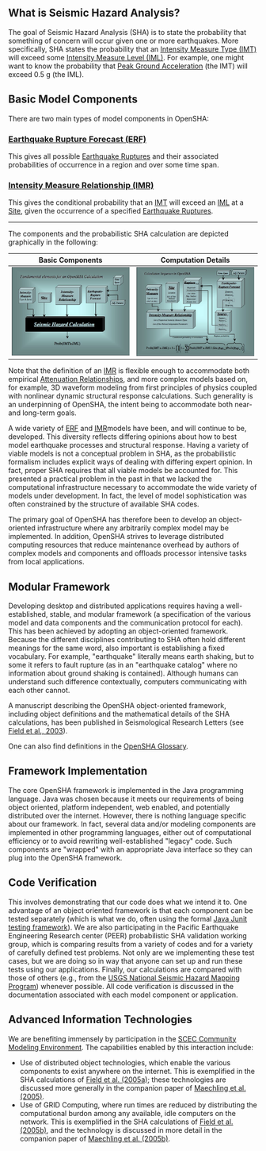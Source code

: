 ## What is Seismic Hazard Analysis?

The goal of Seismic Hazard Analysis (SHA) is to state the probability that something of concern will occur given one or more earthquakes. More specifically, SHA states the probability that an [Intensity Measure Type (IMT)](Glossary#intensity-measure-type-imt) will exceed some [Intensity Measure Level (IML)](Glossary#intensity-measure-level-iml). For example, one might want to know the probability that [Peak Ground Acceleration](Glossary#peak-ground-acceleration-pga) (the IMT) will exceed 0.5 g (the IML).

## Basic Model Components

There are two main types of model components in OpenSHA:

### [Earthquake Rupture Forecast (ERF)](Glossary#earthquake-rupture-forecast-erf)

This gives all possible [Earthquake Ruptures](Glossary#earthquake-rupture) and their associated probabilities of occurrence in a region and over some time span.

### [Intensity Measure Relationship (IMR)](Glossary#intensity-measure-relationship-imr)

This gives the conditional probability that an [IMT](Glossary#intensity-measure-type-imt) will exceed an [IML](Glossary#intensity-measure-level-iml) at a [Site](Glossary#site), given the occurrence of a specified [Earthquake Ruptures](Glossary#earthquake-rupture).

***

The components and the probabilistic SHA calculation are depicted graphically in the following:

| Basic Components | Computation Details |
| --- | --- |
| ![Basic Components](resources/BasicComps.jpg) | ![Computation Details](resources/CompSequence.jpg) |

Note that the definition of an [IMR](Glossary#intensity-measure-relationship-imr) is flexible enough to accommodate both empirical [Attenuation Relationships](Glossary#attenuation-relationship), and more complex models based on, for example, 3D waveform modeling from first principles of physics coupled with nonlinear dynamic structural response calculations. Such generality is an underpinning of OpenSHA, the intent being to accommodate both near- and long-term goals.

A wide variety of [ERF](Glossary#earthquake-rupture-forecast-erf) and [IMR](Glossary#intensity-measure-relationship-imr)models have been, and will continue to be, developed. This diversity reflects differing opinions about how to best model earthquake processes and structural response. Having a variety of viable models is not a conceptual problem in SHA, as the probabilistic formalism includes explicit ways of dealing with differing expert opinion. In fact, proper SHA requires that all viable models be accounted for. This presented a practical problem in the past in that we lacked the computational infrastructure necessary to accommodate the wide variety of models under development. In fact, the level of model sophistication was often constrained by the structure of available SHA codes.

The primary goal of OpenSHA has therefore been to develop an object-oriented infrastructure where any arbitrarily complex model may be implemented. In addition, OpenSHA strives to leverage distributed computing resources that reduce maintenance overhead by authors of complex models and components and offloads processor intensive tasks from local applications.

## Modular Framework

Developing desktop and distributed applications requires having a well-established, stable, and modular framework (a specification of the various model and data components and the communication protocol for each). This has been achieved by adopting an object-oriented framework.
Because the different disciplines contributing to SHA often hold different meanings for the same word, also important is establishing a fixed vocabulary. For example, "earthquake" literally means earth shaking, but to some it refers to fault rupture (as in an "earthquake catalog" where no information about ground shaking is contained). Although humans can understand such difference contextually, computers communicating with each other cannot.

A manuscript describing the OpenSHA object-oriented framework, including object definitions and the mathematical details of the SHA calculations, has been published in Seismological Research Letters (see [Field et al., 2003](Publications)).

One can also find definitions in the [OpenSHA Glossary](Glossary).

## Framework Implementation

The core OpenSHA framework is implemented in the Java programming language. Java was chosen because it meets our requirements of being object oriented, platform independent, web enabled, and potentially distributed over the internet. However, there is nothing language specific about our framework. In fact, several data and/or modeling components are implemented in other programming languages, either out of computational efficiency or to avoid rewriting well-established "legacy" code. Such components are "wrapped" with an appropriate Java interface so they can plug into the OpenSHA framework.

## Code Verification

This involves demonstrating that our code does what we intend it to. One advantage of an object oriented framework is that each component can be tested separately (which is what we do, often using the formal [Java Junit testing framework](http://www.junit.org/)). We are also participating in the Pacific Earthquake Engineering Research center (PEER) probabilistic SHA validation working group, which is comparing results from a variety of codes and for a variety of carefully defined test problems. Not only are we implementing these test cases, but we are doing so in way that anyone can set up and run these tests using our applications. Finally, our calculations are compared with those of others (e.g., from the [USGS National Seismic Hazard Mapping Program](http://earthquake.usgs.gov/hazards/)) whenever possible. All code verification is discussed in the documentation associated with each model component or application.

## Advanced Information Technologies

We are benefiting immensely by participation in the [SCEC Community Modeling Environment](https://www.scec.org/research/cme). The capabilities enabled by this interaction include:

* Use of distributed object technologies, which enable the various components to exist anywhere on the internet. This is exemplified in the SHA calculations of [Field et al. (2005a)](Publications); these technologies are discussed more generally in the companion paper of [Maechling et al. (2005)](Publications).
* Use of GRID Computing, where run times are reduced by distributing the computational burdon among any available, idle computers on the network. This is exemplified in the SHA calculations of [Field et al. (2005b)](Publications), and the technology is discussed in more detail in the companion paper of [Maechling et al. (2005b)](Publications).